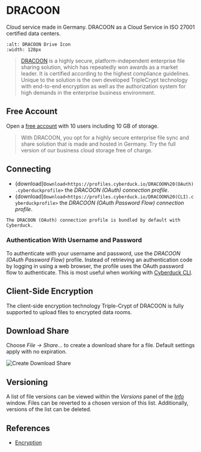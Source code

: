 DRACOON
====

Cloud service made in Germany. DRACOON as a Cloud Service in ISO 27001 certified data centers.

```{image} _images/dracoon.png
:alt: DRACOON Drive Icon
:width: 128px
```

> [DRACOON](https://www.dracoon.com/en/home#) is a highly secure, platform-independent enterprise file sharing solution, which has repeatedly won awards as a market leader. It is certified according to the highest compliance guidelines. Unique to the solution is the own developed TripleCrypt technology with end-to-end encryption as well as the authorization system for high demands in the enterprise business environment.

## Free Account

Open a [free account](https://www.dracoon.com/en/free) with 10 users including 10 GB of storage.

> With DRACOON, you opt for a highly secure enterprise file sync and share solution that is made and hosted in Germany. Try the full version of our business cloud storage free of charge.

## Connecting

- {download}`Download<https://profiles.cyberduck.io/DRACOON%20(OAuth).cyberduckprofile>` the *DRACOON (OAuth) connection profile*.
- {download}`Download<https://profiles.cyberduck.io/DRACOON%20(CLI).cyberduckprofile>` the *DRACOON (OAuth Password Flow) connection profile*.

```{note}
The DRACOON (OAuth) connection profile is bundled by default with Cyberduck.
```

### Authentication With Username and Password 

To authenticate with your username and password, use the _DRACOON (OAuth Password Flow)_ profile. Instead of retrieving an authentication code by logging in using a web browser, the profile uses the OAuth password flow to authenticate. This is most useful when working with [Cyberduck CLI](https://duck.sh/).

## Client-Side Encryption

The client-side encryption technology Triple-Crypt of DRACOON is fully supported to upload files to encrypted data rooms.

## Download Share

Choose *File → Share…* to create a download share for a file. Default settings apply with no expiration.

![Create Download Share](_images/DRACOON_Download_Share.png)

## Versioning

A list of file versions can be viewed within the *Versions* panel of the *[Info](../cyberduck/info.md)* window. Files can be reverted to a chosen version of this list. Additionally, versions of the list can be deleted.


## References
- [Encryption](https://cloud.support.dracoon.com/hc/en-us/articles/115001832709-Encryption)